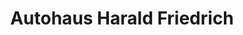 ---
title: "Autohaus Harald Friedrich"
url: /holzminden/autohaus-harald-friedrich/
shop: Autohaus
---